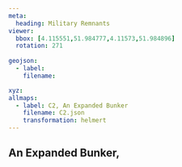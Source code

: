 ```yaml
---
meta:
  heading: Military Remnants
viewer:
  bbox: [4.115551,51.984777,4.11573,51.984896]
  rotation: 271
  
geojson:
  - label:
    filename: 

xyz:
allmaps:
  - label: C2, An Expanded Bunker
    filename: C2.json
    transformation: helmert
---
```


## An Expanded Bunker,